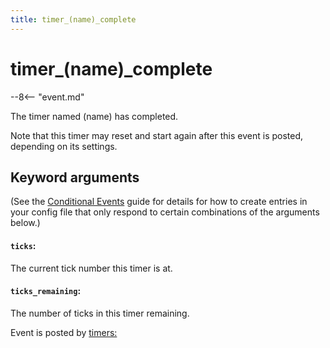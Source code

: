```yaml
---
title: timer_(name)_complete
---
```


# timer_(name)\_complete


--8<-- "event.md"

The timer named (name) has completed.

Note that this timer may reset and start again after this event is
posted, depending on its settings.

## Keyword arguments

(See the [Conditional Events](overview/conditional.md)
guide for details for how to create entries in your config file that
only respond to certain combinations of the arguments below.)

#### `ticks`:

The current tick number this timer is at.

#### `ticks_remaining`:

The number of ticks in this timer remaining.

Event is posted by [timers:](../config/timers.md)
